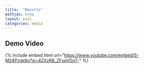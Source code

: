 ```yaml
---
title:  "Results"
mathjax: true
layout: post
categories: media
---
```


## Demo Video

{% include embed.html url="https://www.youtube.com/embed/S-M24Pzgk6o?si=4ZXzR8_ZFxpVGnT-" %}

